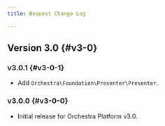 ```yaml
---
title: Bequest Change Log

---
```


## Version 3.0 {#v3-0}

### v3.0.1 {#v3-0-1}

* Add `Orchestra\Foundation\Presenter\Presenter`.

### v3.0.0 {#v3-0-0}

* Initial release for Orchestra Platform v3.0.
